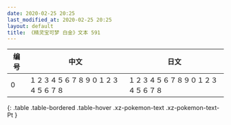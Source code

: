 ```yaml
---
date: 2020-02-25 20:25
last_modified_at: 2020-02-25 20:25
layout: default
title: 《精灵宝可梦 白金》文本 591
---
```

| 编号 | 中文 | 日文 |
| ---- | ---- | ---- |
| 0 | １２３４５６７８９０１２３４５６７８ | １２３４５６７８９０１２３４５６７８ |
{: .table .table-bordered .table-hover .xz-pokemon-text .xz-pokemon-text-Pt }